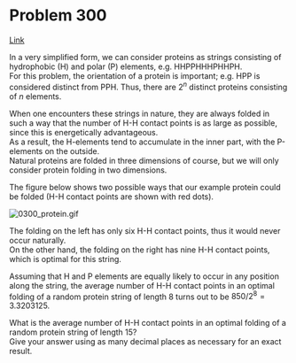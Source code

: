 # Problem 300

[Link](https://projecteuler.net/problem=300)

In a very simplified form, we can consider proteins as strings consisting of hydrophobic (H) and polar (P) elements, e.g. HHPPHHHPHHPH.  
For this problem, the orientation of a protein is important; e.g. HPP is considered distinct from PPH. Thus, there are $2^n$ distinct proteins consisting of $n$ elements.

When one encounters these strings in nature, they are always folded in such a way that the number of H-H contact points is as large as possible, since this is energetically advantageous.  
As a result, the H-elements tend to accumulate in the inner part, with the P-elements on the outside.  
Natural proteins are folded in three dimensions of course, but we will only consider protein folding in two dimensions.

The figure below shows two possible ways that our example protein could be folded (H-H contact points are shown with red dots).

![0300_protein.gif](resources/images/0300_protein.gif?1678992056)

The folding on the left has only six H-H contact points, thus it would never occur naturally.  
On the other hand, the folding on the right has nine H-H contact points, which is optimal for this string.

Assuming that H and P elements are equally likely to occur in any position along the string, the average number of H-H contact points in an optimal folding of a random protein string of length $8$ turns out to be $850 / 2^8 = 3.3203125$.

What is the average number of H-H contact points in an optimal folding of a random protein string of length $15$?  
Give your answer using as many decimal places as necessary for an exact result.
